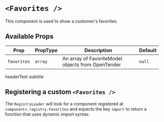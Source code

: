 # `<Favorites />`

This component is used to show a customer's favorites.

## Available Props

| Prop        | PropType | Description                                       | Default |
| ----------- | -------- | ------------------------------------------------- | ------- |
| `favorites` | `array`  | An array of FavoriteModel objects from OpenTender | `null`  |

headerText
subtitle

## Registering a custom `<Favorites />`

The `RegistryLoader` will look for a component registered at `components.registry.Favorites` and expects the key `import` to return a function that uses dynamic import syntax.
